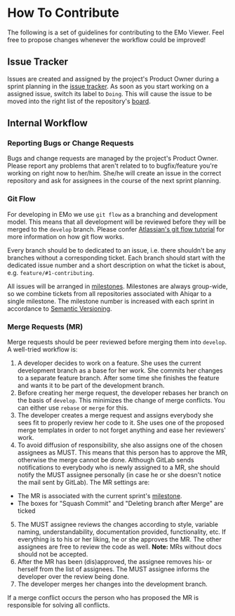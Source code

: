 # How To Contribute

The following is a set of guidelines for contributing to the EMo Viewer.
Feel free to propose changes whenever the workflow could be improved!

## Issue Tracker

Issues are created and assigned by the project's Product Owner during a sprint planning in the [issue tracker](https://gitlab.gwdg.de/subugoe/emo/QViewer/-/issues).
As soon as you start working on a assigned issue, switch its label to `Doing`.
This will cause the issue to be moved into the right list of the repository's [board](https://gitlab.gwdg.de/subugoe/emo/QViewer/-/boards).


## Internal Workflow

### Reporting Bugs or Change Requests

Bugs and change requests are managed by the project's Product Owner.
Please report any problems that aren't related to to bugfix/feature you're working on right now to her/him.
She/he will create an issue in the correct repository and ask for assignees in the course of the next sprint planning.

### Git Flow

For developing in EMo we use `git flow` as a branching and development model.
This means that all development will be reviewed before they will be merged to the `develop` branch.
Please confer [Atlassian's git flow tutorial](https://www.atlassian.com/git/tutorials/comparing-workflows/gitflow-workflow) for more information on how git flow works.

Every branch should be to dedicated to an issue, i.e. there shouldn't be any branches without a corresponding ticket.
Each branch should start with the dedicated issue number and a short description on what the ticket is about, e.g. `feature/#1-contributing`.

All issues will be arranged in [milestones](https://gitlab.gwdg.de/groups/subugoe/ahiqar/-/milestones).
Milestones are always group-wide, so we combine tickets from all repositories associated with Ahiqar to a single milestone.
The milestone number is increased with each sprint in accordance to [Semantic Versioning](https://semver.org/).

### Merge Requests (MR)

Merge requests should be peer reviewed before merging them into `develop`.
A well-tried workflow is:

1. A developer decides to work on a feature.
She uses the current development branch as a base for her work.
She commits her changes to a separate feature branch.
After some time she finishes the feature and wants it to be part of the development branch.
2. Before creating her merge request, the developer rebases her branch on the basis of `develop`.
This minimizes the change of merge conflicts.
You can either use `rebase` or `merge` for this.
3. The developer creates a merge request and assigns everybody she sees fit to properly review her code to it.
She uses one of the proposed merge templates in order to not forget anything and ease her reviewers' work.
4. To avoid diffusion of responsibility, she also assigns one of the chosen assignees as MUST.
This means that this person has to approve the MR, otherwise the merge cannot be done.
Although GitLab sends notifications to everybody who is newly assigned to a MR, she should notify the MUST assignee personally (in case he or she doesn't notice the mail sent by GitLab).
The MR settings are:

* The MR is associated with the current sprint's [milestone](https://gitlab.gwdg.de/groups/subugoe/ahiqar/-/milestones).
* The boxes for "Squash Commit" and "Deleting branch after Merge" are ticked

5. The MUST assignee reviews the changes according to style, variable naming, understandability, documentation provided, functionality, etc.
If everything is to his or her liking, he or she approves the MR.
The other assignees are free to review the code as well.
**Note:** MRs without docs should not be accepted.
6. After the MR has been (dis)approved, the assignee removes his- or herself from the list of assignees.
The MUST assignee informs the developer over the review being done.
7. The developer merges her changes into the development branch.

If a merge conflict occurs the person who has proposed the MR is responsible for solving all conflicts.
